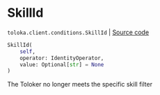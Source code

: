 # SkillId
`toloka.client.conditions.SkillId` | [Source code](https://github.com/Toloka/toloka-kit/blob/v1.0.1/src/client/conditions.py#L255)

```python
SkillId(
    self,
    operator: IdentityOperator,
    value: Optional[str] = None
)
```

The Toloker no longer meets the specific skill filter


